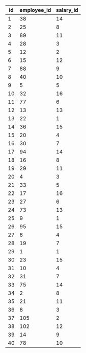 |id|employee_id|salary_id|
|--|-----------|---------|
|1|38|14|
|2|25|8|
|3|89|11|
|4|28|3|
|5|12|2|
|6|15|12|
|7|88|9|
|8|40|10|
|9|5|5|
|10|32|16|
|11|77|6|
|12|13|13|
|13|22|1|
|14|36|15|
|15|20|4|
|16|30|7|
|17|94|14|
|18|16|8|
|19|29|11|
|20|4|3|
|21|33|5|
|22|17|16|
|23|27|6|
|24|73|13|
|25|9|1|
|26|95|15|
|27|6|4|
|28|19|7|
|29|1|1|
|30|23|15|
|31|10|4|
|32|31|7|
|33|75|14|
|34|2|8|
|35|21|11|
|36|8|3|
|37|105|2|
|38|102|12|
|39|14|9|
|40|78|10|
